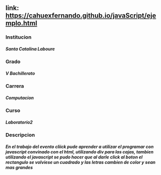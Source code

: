 ## link: https://cahuexfernando.github.io/javaScript/ejemplo.html
### Institucion
##### Santa Catalina Laboure
### Grado
##### V Bachillerato
### Carrera
##### Computacion
### Curso
#####  Laboratorio2
### Descripcion
##### En el trabajo del evento cliick pude aprender a utilizar el programar con javascript convinado con el html, utilizando div para las cajas, tambien utilizando el javascript se pudo hacer que al darle click al boton el rectangulo se volviese un cuadrado y las letras cambien de color y sean mas grandes
